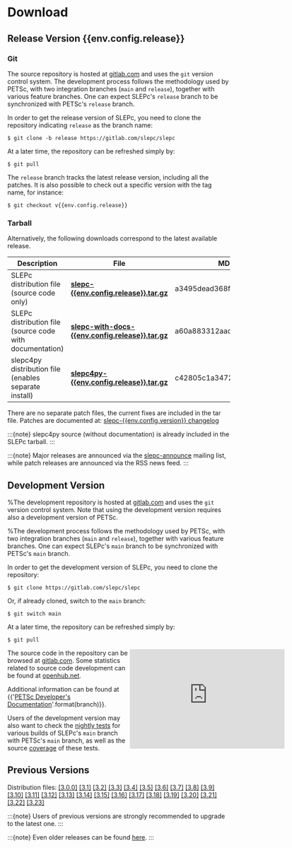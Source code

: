 # Download

## Release Version {{env.config.release}}

### Git

The source repository is hosted at [gitlab.com](https://gitlab.com/slepc/slepc) and uses the `git` version control system. The development process follows the methodology used by PETSc, with two integration branches (`main` and `release`), together with various feature branches. One can expect SLEPc's `release` branch to be synchronized with PETSc's `release` branch.

In order to get the release version of SLEPc, you need to clone the repository indicating `release` as the branch name:

```{code} console
$ git clone -b release https://gitlab.com/slepc/slepc
```

At a later time, the repository can be refreshed simply by:

```{code} console
$ git pull
```
The `release` branch tracks the latest release version, including all the patches. It is also possible to check out a specific version with the tag name, for instance:

```{parsed-literal}
$ git checkout v{{env.config.release}}
```

### Tarball

Alternatively, the following downloads correspond to the latest available release.

Description                                               |  File                                                                          |  MD5 checksum
---                                                       |  ---                                                                           |  ---
SLEPc distribution file (source code only)                |  **[slepc-{{env.config.release}}.tar.gz](https://slepc.upv.es/download/distrib/slepc-{{env.config.release}}.tar.gz)**                     | a3495dead368f6ee144e8f268e978151
SLEPc distribution file (source code with documentation)  |  **[slepc-with-docs-{{env.config.release}}.tar.gz](https://slepc.upv.es/download/distrib/slepc-with-docs-{{env.config.release}}.tar.gz)** | a60a883312aac300f4aebdf0efb6d063
slepc4py distribution file (enables separate install)     |  **[slepc4py-{{env.config.release}}.tar.gz](https://slepc.upv.es/download/distrib/slepc4py-{{env.config.release}}.tar.gz)**               | c42805c1a3472668f0cba73c53c6242b

There are no separate patch files, the current fixes are included in the tar file. Patches are documented at: [slepc-{{env.config.version}} changelog](https://gitlab.com/slepc/slepc/commits/release)

:::{note}
slepc4py source (without documentation) is already included in the SLEPc tarball.
:::

:::{note}
Major releases are announced via the [slepc-announce](../contact/mail_list) mailing list, while patch releases are announced via the RSS news feed.
:::

## Development Version

%The development repository is hosted at [gitlab.com](https://gitlab.com/slepc/slepc) and uses the `git` version control system. Note that using the development version requires also a development version of PETSc.

%The development process follows the methodology used by PETSc, with two integration branches (`main` and `release`), together with various feature branches. One can expect SLEPc's `main` branch to be synchronized with PETSc's `main` branch.

In order to get the development version of SLEPc, you need to clone the repository:

```{code} console
$ git clone https://gitlab.com/slepc/slepc
```

Or, if already cloned, switch to the `main` branch:

```{code} console
$ git switch main
```

At a later time, the repository can be refreshed simply by:

```{code} console
$ git pull
```

<div style="float: right; width: 45%;">
<iframe src='https://www.openhub.net/p/slepc/widgets/project_basic_stats' style='height: 225px; width: 350px; border: none'></iframe>
</div>

The source code in the repository can be browsed at [gitlab.com](https://gitlab.com/slepc/slepc). Some statistics related to source code development can be found at [openhub.net](https://www.openhub.net/p/slepc).

Additional information can be found at {{'[PETSc Developer\'s Documentation](https://petsc.org/{}/developers/)'.format(branch)}}.

Users of the development version may also want to check the [nightly tests](https://gitlab.com/slepc/slepc/-/pipeline_schedules) for various builds of SLEPc's `main` branch with PETSc's `main` branch, as well as the source [coverage](https://slepc.upv.es/coverage/) of these tests.

## Previous Versions

Distribution files:
[[3.0.0]](https://slepc.upv.es/download/distrib/slepc-3.0.0-p7.tgz)
[[3.1]](https://slepc.upv.es/download/distrib/slepc-3.1-p6.tgz)
[[3.2]](https://slepc.upv.es/download/distrib/slepc-3.2-p5.tar.gz)
[[3.3]](https://slepc.upv.es/download/distrib/slepc-3.3-p4.tar.gz)
[[3.4]](https://slepc.upv.es/download/distrib/slepc-3.4.4.tar.gz)
[[3.5]](https://slepc.upv.es/download/distrib/slepc-3.5.4.tar.gz)
[[3.6]](https://slepc.upv.es/download/distrib/slepc-3.6.3.tar.gz)
[[3.7]](https://slepc.upv.es/download/distrib/slepc-3.7.4.tar.gz)
[[3.8]](https://slepc.upv.es/download/distrib/slepc-3.8.3.tar.gz)
[[3.9]](https://slepc.upv.es/download/distrib/slepc-3.9.2.tar.gz)
[[3.10]](https://slepc.upv.es/download/distrib/slepc-3.10.2.tar.gz)
[[3.11]](https://slepc.upv.es/download/distrib/slepc-3.11.2.tar.gz)
[[3.12]](https://slepc.upv.es/download/distrib/slepc-3.12.2.tar.gz)
[[3.13]](https://slepc.upv.es/download/distrib/slepc-3.13.4.tar.gz)
[[3.14]](https://slepc.upv.es/download/distrib/slepc-3.14.2.tar.gz)
[[3.15]](https://slepc.upv.es/download/distrib/slepc-3.15.2.tar.gz)
[[3.16]](https://slepc.upv.es/download/distrib/slepc-3.16.3.tar.gz)
[[3.17]](https://slepc.upv.es/download/distrib/slepc-3.17.2.tar.gz)
[[3.18]](https://slepc.upv.es/download/distrib/slepc-3.18.3.tar.gz)
[[3.19]](https://slepc.upv.es/download/distrib/slepc-3.19.2.tar.gz)
[[3.20]](https://slepc.upv.es/download/distrib/slepc-3.20.2.tar.gz)
[[3.21]](https://slepc.upv.es/download/distrib/slepc-3.21.2.tar.gz)
[[3.22]](https://slepc.upv.es/download/distrib/slepc-3.22.2.tar.gz)
[[3.23]](https://slepc.upv.es/download/distrib/slepc-3.23.2.tar.gz)

:::{note}
Users of previous versions are strongly recommended to upgrade to the latest one.
:::

:::{note}
Even older releases can be found [here](older).
:::

